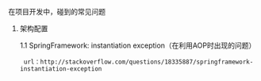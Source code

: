 在项目开发中，碰到的常见问题

1. 架构配置

    1.1 SpringFramework: instantiation exception（在利用AOP时出现的问题）
    
        url：http://stackoverflow.com/questions/18335887/springframework-instantiation-exception
       
         